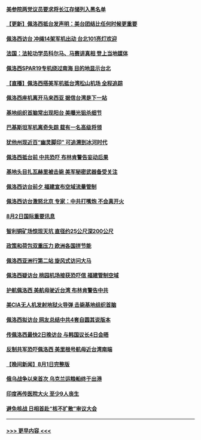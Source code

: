 #### [美参院两党议员要求将长江存储列入黑名单](../pages/prog202/a103492895.md?t=08022351) 
#### [【更新】佩洛西抵台发声明：美台团结比任何时候更重要](../pages/prog202/a103492932.md?t=08022351) 
#### [佩洛西访台 冲绳14架军机出动 台北101亮灯欢迎](../pages/prog202/a103492905.md?t=08022351) 
#### [法国：法轮功学员科尔马、马赛讲真相 登上当地媒体](../pages/prog202/a103492885.md?t=08022351) 
#### [佩洛西SPAR19专机绕过南海 目的地显示台北](../pages/prog202/a103492864.md?t=08022351) 
#### [【直播】佩洛西搭美军机抵台湾松山机场 全程追踪](../pages/prog202/a103492868.md?t=08022351) 
#### [佩洛西座机离开马来西亚 据信台湾是下一站](../pages/prog202/a103492821.md?t=08022351) 
#### [基地组织首脑常出现阳台 美曝光狙杀细节](../pages/prog202/a103492702.md?t=08022351) 
#### [巴基斯坦军机离奇失踪 载有一名高级将领](../pages/prog202/a103492754.md?t=08022351) 
#### [犹他州现近百“幽灵脚印” 可追溯到冰河时代](../pages/prog202/a103492694.md?t=08022351) 
#### [佩洛西抵台前 中共恐吓 布林肯警告妄动后果](../pages/prog202/a103492718.md?t=08022351) 
#### [基地头目扎瓦赫里被击毙 美军秘密武器备受关注](../pages/prog202/a103492690.md?t=08022351) 
#### [佩洛西访台前夕 福建宣布空域流量管制](../pages/prog202/a103492714.md?t=08022351) 
#### [佩洛西访台激怒北京 专家：中共打嘴炮 不会真开火](../pages/prog202/a103492728.md?t=08022351) 
#### [8月2日国际重要讯息](../pages/prog202/a103492712.md?t=08022351) 
#### [智利铜矿场惊现天坑 直径约25公尺深200公尺](../pages/prog202/a103492689.md?t=08022351) 
#### [政策和荷包双重压力 欧洲各国拼节能](../pages/prog202/a103492607.md?t=08022351) 
#### [佩洛西亚洲行第二站 旋风式访问大马](../pages/prog202/a103492598.md?t=08022351) 
#### [佩洛西疑访台 桃园机场接获恐吓信 福建管制空域](../pages/prog202/a103492563.md?t=08022351) 
#### [护航佩洛西 美航母驶近台湾 布林肯警告中共](../pages/prog202/a103492530.md?t=08022351) 
#### [美CIA无人机发射地狱火导弹 击毙基地组织首脑](../pages/prog202/a103492459.md?t=08022351) 
#### [佩洛西拟访台 网友总结中共4套自圆其说版本](../pages/prog202/a103492462.md?t=08022351) 
#### [传佩洛西最快2日晚访台 与韩国议长4日会晤](../pages/prog202/a103492390.md?t=08022351) 
#### [反制共军恐吓佩洛西 美里根号航母近台湾南端](../pages/prog202/a103492393.md?t=08022351) 
#### [【晚间新闻】8月1日完整版](../pages/prog202/a103492367.md?t=08022351) 
#### [俄乌战争以来首次 乌克兰运粮船终于出港](../pages/prog202/a103492279.md?t=08022351) 
#### [印度再传医院大火 至少9人丧生](../pages/prog202/a103492280.md?t=08022351) 
#### [避免核战 日相首赴“核不扩散”审议大会](../pages/prog202/a103492283.md?t=08022351) 

----
#### [ >>> 更早内容 <<< ](../indexes/prog202-earlier.md)
